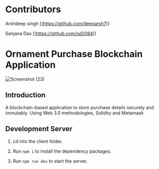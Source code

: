 # Contributors

Arshdeep singh [(https://github.com/deeparsh7)]

Sanjana Das [(https://github.com/sd2084)]

# Ornament Purchase Blockchain Application
![Screenshot (23)](https://user-images.githubusercontent.com/73234871/232742693-310e6f71-5046-4671-a83e-a6477ec5da18.png)

## Introduction
A blockchain-based application to store purchase details securely and immutably.
Using Web 3.0 methodologies, Solidity and Metamask

## Development Server

1) cd into the client folder.

3) Run `npm i` to install the dependency packages. 

3) Run `npm run dev` to start the server.
